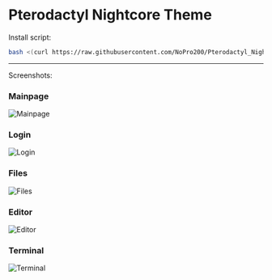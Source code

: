 # Pterodactyl Nightcore Theme

Install script:
```sh
bash <(curl https://raw.githubusercontent.com/NoPro200/Pterodactyl_Nightcore_Theme/main/install.sh)
```

---
Screenshots:
### Mainpage
![Mainpage](https://raw.githubusercontent.com/Kiznaiverr/Pterodactyl_Nightcore_Theme/main/images/Serverliste.png "Mainpage")
### Login
![Login](https://raw.githubusercontent.com/NoPro200/Pterodactyl_Nightcore_Theme/main/images/Login.png "Login")
### Files
![Files](https://raw.githubusercontent.com/NoPro200/Pterodactyl_Nightcore_Theme/main/images/Files.png "Files")
### Editor
![Editor](https://raw.githubusercontent.com/NoPro200/Pterodactyl_Nightcore_Theme/main/images/Editor.png "Editor")
### Terminal
![Terminal](https://raw.githubusercontent.com/NoPro200/Pterodactyl_Nightcore_Theme/main/images/Terminal.png "Terminal")
